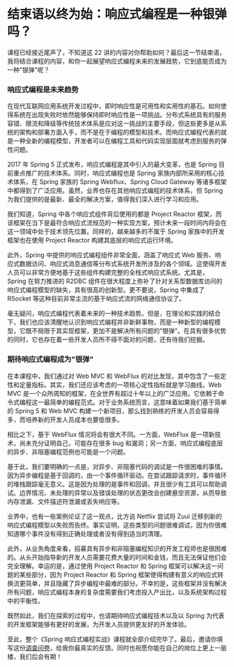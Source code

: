 # 结束语以终为始：响应式编程是一种银弹吗？

课程已经接近尾声了，不知道这 22 讲的内容对你帮助如何？最后这一节结束语，我将结合课程的内容，和你一起展望响应式编程未来的发展趋势，它到底能否成为一种"银弹"呢？

### 响应式编程是未来趋势

在现代互联网应用系统开发过程中，即时响应性是可用性和实用性的基石。如何使得系统在出现失败时依然能够保持即时响应性是一项挑战。分布式系统具有的服务容错、限流和降级等传统技术体系是应对这一挑战的主要手段，但这些更多是从系统的架构和部署方面入手，而不是在于编程的模型和技术。而响应式编程代表的就是一种全新的编程模型，开发者可以在编程工具和代码实现层面就考虑到服务的弹性问题。

2017 年 Spring 5 正式发布，响应式编程是其中引入的最大变革，也是 Spring 目前重点推广的技术体系。同时，响应式编程也是 Spring 家族内部所采用的核心技术体系，在 Spring 家族的 Spring Webflux、Spring Cloud Gateway 等诸多框架中都得到了广泛应用。虽然，业界也存在其他响应式编程的技术体系，但 Spring 为我们提供的是最新、最全的解决方案，值得我们深入进行学习和应用。

我们知道，Spring 中各个响应式组件背后使用的都是 Project Reactor 框架，而该框架在当下是最符合响应式流规范的一种实现方案，预计未来一段时间内将会在这一领域中处于技术领先位置。同样的，越来越多的不属于 Spring 家族中的开发框架也在使用 Project Reactor 构建其底层的响应式运行环境。

此外，Spring 中提供的响应式编程组件非常全面，涵盖了响应式 Web 服务、响应式数据访问、响应式消息通信等分布式系统开发所涉及的各个领域。这使得开发人员可以非常方便地基于这些组件构建完整的全栈式响应式系统。尤其是，Spring 在努力推进的 R2DBC 组件在很大程度上弥补了针对关系型数据库访问的响应式编程模型的缺失，具有很高的创新型。更不要说，Spring 中集成了 RSocket 等这种目前非常主流的基于响应式流的网络通信协议了。

毫无疑问，响应式编程代表着未来的一种技术趋势。但是，在理论和实践的结合下，我们也应该清醒地认识到响应式编程并非新鲜事物，而是一种新型的编程模型，它既不局限于其实现框架，更加不是解决所有问题的"银弹"。在具有很多优势的同时，它也存在着一些开发人员所不得不面对的问题，还有待我们挖掘。

### 期待响应式编程成为"银弹"

在本课程中，我们通过对 Web MVC 和 WebFlux 的对比发现，其中包含了一些定性和定量指标。其实，我们还应该考虑的一项核心定性指标就是学习曲线。Web MVC 是一个众所周知的框架，在全世界有超过十年以上的广泛应用。它依赖于命令式编程这一最简单的编程范式。对于业务系统而言，这意味着如果我们基于简单的 Spring 5 和 Web MVC 构建一个新项目，那么找到熟练的开发人员会容易得多，而培养新的开发人员成本也要低很多。

相比之下，基于 WebFlux 情况将会有很大不同。一方面，WebFlux 是一项新技术，尚未充分证明自己，可能存在很多 bug 和漏洞；另一方面，响应式编程底层的异步、非阻塞编程范例也可能是一个问题。

基于此，我们要明确的一点是，对异步、非阻塞代码的调试是一件很困难的事情。因为异步编程是基于回调的，由一个事件循环驱动。在尝试跟踪请求时，事件循环的堆栈跟踪毫无意义。这是因为处理的是事件和回调，并且很少有工具可以帮助调试。边界情况、未处理的异常以及错误处理的状态更改会创建悬空资源，从而导致内存泄漏、文件描述符泄漏或丢失响应等。

业界中，也有一些案例论证了这一观点，比方说 Netflix 尝试将 Zuul 迁移到新的响应式编程模型以失败而告终。事实证明，这些类型的问题很难调试，因为你很难知道哪个事件没有得到正确处理或者没有得到适当的清理。

此外，从业务角度来看，招募具有异步和非阻塞编程知识的开发工程师也是很困难的。从头开始指导新的开发人员需要花费大量的时间和金钱，而且无法保证他们会完全理解。幸运的是，通过使用 Project Reactor 和 Spring 框架可以解决这一问题的某些部分，因为 Project Reactor 和 Spring 框架使得构建有意义的响应式转换流更简单，并且隐藏了异步编程中最难的部分。不幸的是，这些框架并没有解决所有问题，响应式编程本身的复杂度需要我们考虑投入产出比，以及系统架构过程中的平衡性。

既然如此，我们在探索的过程中，也请期待响应式编程技术以及以 Spring 为代表的开发框架能够有更好的发展，为开发人员提供更友好的开发体验。

至此，整个《Spring 响应式编程实战》课程就全部介绍完毕了。最后，邀请你填写这份[调查问卷](https://wj.qq.com/s2/8346181/a001/?fileGuid=xxQTRXtVcqtHK6j8)，给我你最真实的反馈。同时也祝愿你能在自己的岗位上更上一层楼，我们后会有期！

